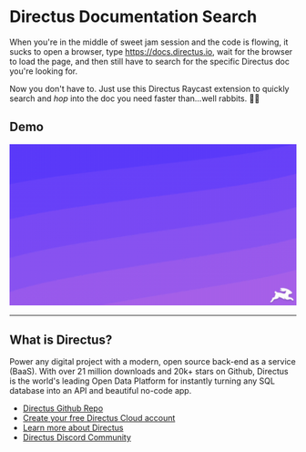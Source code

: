 # Directus Documentation Search

When you're in the middle of sweet jam session and the code is flowing, it sucks to open a browser, type https://docs.directus.io, wait for the browser to load the page, and then still have to search for the specific Directus doc you're looking for.

Now you don't have to. Just use this Directus Raycast extension to quickly search and _hop_ into the doc you need faster than...well rabbits. 🐇🐰

## Demo

![Raycast Directus Docs Search](media/directus-docs-search.gif)

---

## What is Directus?

Power any digital project with a modern, open source back-end as a service (BaaS). With over 21 million downloads and 20k+ stars on Github, Directus is the world's leading Open Data Platform for instantly turning any SQL database into an API and beautiful no-code app.

- [Directus Github Repo](https://github.com/directus/directus)
- [Create your free Directus Cloud account](https://directus.cloud?ref=raycast_extension)
- [Learn more about Directus](https://directus.io?ref=raycast_extension)
- [Directus Discord Community](https://directus.chat)
